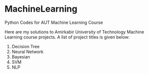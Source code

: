 # MachineLearning
Python Codes for AUT Machine Learning Course

Here are my solutions to Amirkabir University of Technology Machine Learning course projects.
A list of project titles is given below:
1) Decision Tree
2) Neural Network
3) Bayesian
4) SVM
5) NLP
